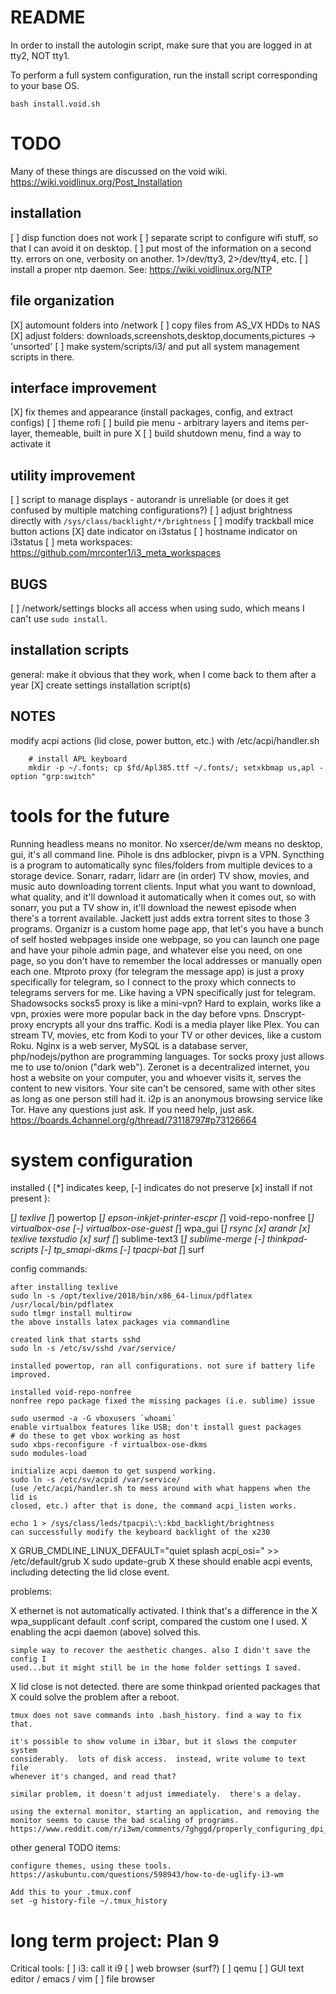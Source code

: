 # README

In order to install the autologin script, make sure that you are logged in at
tty2, NOT tty1.  

To perform a full system configuration, run the install script corresponding to your base OS.  

    bash install.void.sh

# TODO

Many of these things are discussed on the void wiki. 
https://wiki.voidlinux.org/Post_Installation

## installation
[ ] disp function does not work
[ ] separate script to configure wifi stuff, so that I can avoid it on desktop.
[ ] put most of the information on a second tty.  errors on one, verbosity on 
    another.  1>/dev/tty3, 2>/dev/tty4, etc.
[ ] install a proper ntp daemon. See: https://wiki.voidlinux.org/NTP


## file organization
[X] automount folders into /network
[ ] copy files from AS_VX HDDs to NAS
[X] adjust folders: downloads,screenshots,desktop,documents,pictures -> 'unsorted'
[ ] make system/scripts/i3/ and put all system management scripts in there.

## interface improvement
[X] fix themes and appearance (install packages, config, and extract configs)
[ ] theme rofi
[ ] build pie menu - arbitrary layers and items per-layer, themeable, built in pure X
[ ] build shutdown menu, find a way to activate it

## utility improvement
[ ] script to manage displays - autorandr is unreliable (or does it get confused by multiple matching configurations?)
[ ] adjust brightness directly with `/sys/class/backlight/*/brightness`
[ ] modify trackball mice button actions
[X] date indicator on i3status
[ ] hostname indicator on i3status
[ ] meta workspaces: https://github.com/mrconter1/i3_meta_workspaces

## BUGS

[ ] /network/settings blocks all access when using sudo, which means I can't use `sudo install`.

## installation scripts
general: make it obvious that they work, when I come back to them after a year
[X] create settings installation script(s)

## NOTES

modify acpi actions (lid close, power button, etc.) with /etc/acpi/handler.sh

		# install APL keyboard
		mkdir -p ~/.fonts; cp $fd/Apl385.ttf ~/.fonts/; setxkbmap us,apl -option "grp:switch"

# tools for the future

Running headless means no monitor. No xsercer/de/wm means no desktop, gui, it's all command line. Pihole is dns adblocker, pivpn is a VPN. Syncthing is a program to automatically sync files/folders from multiple devices to a storage device. Sonarr, radarr, lidarr are (in order) TV show, movies, and music auto downloading torrent clients. Input what you want to download, what quality, and it'll download it automatically when it comes out, so with sonarr, you put a TV show in, it'll download the newest episode when there's a torrent available. Jackett just adds extra torrent sites to those 3 programs. Organizr is a custom home page app, that let's you have a bunch of self hosted webpages inside one webpage, so you can launch one page and have your pihole admin page, and whatever else you need, on one page, so you don't have to remember the local addresses or manually open each one. Mtproto proxy (for telegram the message app) is just a proxy specifically for telegram, so I connect to the proxy which connects to telegrams servers for me. Like having a VPN specifically just for telegram. Shadowsocks socks5 proxy is like a mini-vpn? Hard to explain, works like a vpn, proxies were more popular back in the day before vpns. Dnscrypt-proxy encrypts all your dns traffic. Kodi is a media player like Plex. You can stream TV, movies, etc from Kodi to your TV or other devices, like a custom Roku. Nginx is a web server, MySQL is a database server, php/nodejs/python are programming languages. Tor socks proxy just allows me to use to/onion ("dark web"). Zeronet is a decentralized internet, you host a website on your computer, you and whoever visits it, serves the content to new visitors. Your site can't be censored, same with other sites as long as one person still had it. i2p is an anonymous browsing service like Tor. Have any questions just ask. If you need help, just ask.
https://boards.4channel.org/g/thread/73118797#p73126664

# system configuration

installed
(
    [*] indicates keep,
    [-] indicates do not preserve
    [x] install if not present
):

[*] texlive
[*] powertop
[*] epson-inkjet-printer-escpr
[*] void-repo-nonfree
[*] virtualbox-ose
[-] virtualbox-ose-guest
[*] wpa_gui
[*] rsync
[x] arandr
[x] texlive texstudio
[x] surf
[*] sublime-text3
[*] sublime-merge
[-] thinkpad-scripts
[-] tp_smapi-dkms
[-] tpacpi-bat
[*] surf

config commands:

    after installing texlive
    sudo ln -s /opt/texlive/2018/bin/x86_64-linux/pdflatex /usr/local/bin/pdflatex
    sudo tlmgr install multirow
    the above installs latex packages via commandline

    created link that starts sshd
    sudo ln -s /etc/sv/sshd /var/service/

    installed powertop, ran all configurations. not sure if battery life improved.

    installed void-repo-nonfree
    nonfree repo package fixed the missing packages (i.e. sublime) issue

    sudo usermod -a -G vboxusers `whoami`
    enable virtualbox features like USB; don't install guest packages
    # do these to get vbox working as host
    sudo xbps-reconfigure -f virtualbox-ose-dkms
    sudo modules-load

    initialize acpi daemon to get suspend working.
    sudo ln -s /etc/sv/acpid /var/service/
    (use /etc/acpi/handler.sh to mess around with what happens when the lid is
    closed, etc.) after that is done, the command acpi_listen works.

    echo 1 > /sys/class/leds/tpacpi\:\:kbd_backlight/brightness
    can successfully modify the keyboard backlight of the x230

X   GRUB_CMDLINE_LINUX_DEFAULT="quiet splash acpi_osi=" >> /etc/default/grub
X   sudo update-grub
X   these should enable acpi events, including detecting the lid close event.                

problems:

X   ethernet is not automatically activated. I think that's a difference in the
X   wpa_supplicant default .conf script, compared the custom one I used.
X   enabling the acpi daemon (above) solved this.

    simple way to recover the aesthetic changes. also I didn't save the config I
    used...but it might still be in the home folder settings I saved.

X   lid close is not detected. there are some thinkpad oriented packages that
X   could solve the problem after a reboot.

    tmux does not save commands into .bash_history. find a way to fix that.

    it's possible to show volume in i3bar, but it slows the computer system
    considerably.  lots of disk access.  instead, write volume to text file
    whenever it's changed, and read that?

    similar problem, it doesn't adjust immediately.  there's a delay.

    using the external monitor, starting an application, and removing the
    monitor seems to cause the bad scaling of programs.
    https://www.reddit.com/r/i3wm/comments/7ghggd/properly_configuring_dpi_and_scaling_when_using_i3/


other general TODO items:

    configure themes, using these tools.
    https://askubuntu.com/questions/598943/how-to-de-uglify-i3-wm

    Add this to your .tmux.conf
    set -g history-file ~/.tmux_history

# long term project: Plan 9

Critical tools:
[ ] i3: call it i9
[ ] web browser (surf?)
[ ] qemu
[ ] GUI text editor / emacs / vim
[ ] file browser
